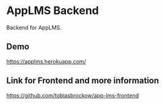 # AppLMS Backend

Backend for AppLMS. 

## Demo

https://applms.herokuapp.com/

## Link for Frontend and more information

https://github.com/tobiasbrockow/app-lms-frontend